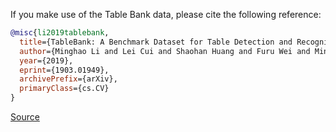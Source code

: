 If you make use of the Table Bank data, please cite the following reference:

``` bibtex 
@misc{li2019tablebank,
  title={TableBank: A Benchmark Dataset for Table Detection and Recognition},
  author={Minghao Li and Lei Cui and Shaohan Huang and Furu Wei and Ming Zhou and Zhoujun Li},
  year={2019},
  eprint={1903.01949},
  archivePrefix={arXiv},
  primaryClass={cs.CV}
}
```

[Source](https://github.com/doc-analysis/TableBank)
